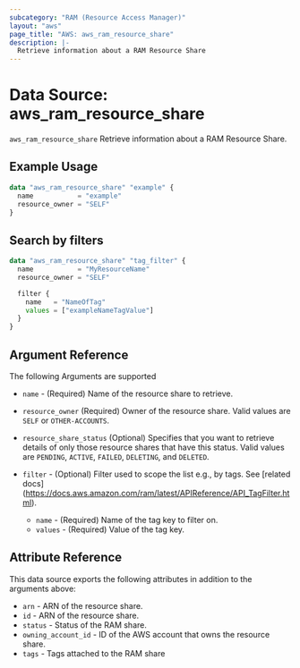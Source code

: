 ```yaml
---
subcategory: "RAM (Resource Access Manager)"
layout: "aws"
page_title: "AWS: aws_ram_resource_share"
description: |-
  Retrieve information about a RAM Resource Share
---
```


# Data Source: aws_ram_resource_share

`aws_ram_resource_share` Retrieve information about a RAM Resource Share.

## Example Usage

```terraform
data "aws_ram_resource_share" "example" {
  name           = "example"
  resource_owner = "SELF"
}
```

## Search by filters

```terraform
data "aws_ram_resource_share" "tag_filter" {
  name           = "MyResourceName"
  resource_owner = "SELF"

  filter {
    name   = "NameOfTag"
    values = ["exampleNameTagValue"]
  }
}
```

## Argument Reference

The following Arguments are supported

* `name` - (Required) Name of the resource share to retrieve.
* `resource_owner` (Required) Owner of the resource share. Valid values are `SELF` or `OTHER-ACCOUNTS`.

* `resource_share_status` (Optional) Specifies that you want to retrieve details of only those resource shares that have this status. Valid values are `PENDING`, `ACTIVE`, `FAILED`, `DELETING`, and `DELETED`.
* `filter` - (Optional) Filter used to scope the list e.g., by tags. See [related docs] (https://docs.aws.amazon.com/ram/latest/APIReference/API_TagFilter.html).
    * `name` - (Required) Name of the tag key to filter on.
    * `values` - (Required) Value of the tag key.

## Attribute Reference

This data source exports the following attributes in addition to the arguments above:

* `arn` - ARN of the resource share.
* `id` - ARN of the resource share.
* `status` - Status of the RAM share.
* `owning_account_id` - ID of the AWS account that owns the resource share.
* `tags` - Tags attached to the RAM share
